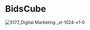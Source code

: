 # BidsCube

![5177_Digital Marketing _xl-1024-v1-0](https://github.com/MishaPanivnyk/BidsCube/assets/88387140/a46d54ea-4719-4b7a-a753-5fcdf3673257)
